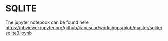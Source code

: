 # SQLITE
The jupyter notebook can be found here  
https://nbviewer.jupyter.org/github/caocscar/workshops/blob/master/sqlite/sqlite3.ipynb